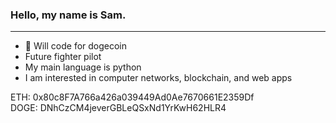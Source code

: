 ### Hello, my name is Sam.

<!--
**samg11/samg11** is a ✨ _special_ ✨ repository because its `README.md` (this file) appears on your GitHub profile.
-->
---

- 🌙 Will code for dogecoin
- Future fighter pilot
- My main language is python
- I am interested in computer networks, blockchain, and web apps

ETH:  0x80c8F7A766a426a039449Ad0Ae7670661E2359Df
<br>
DOGE: DNhCzCM4jeverGBLeQSxNd1YrKwH62HLR4
